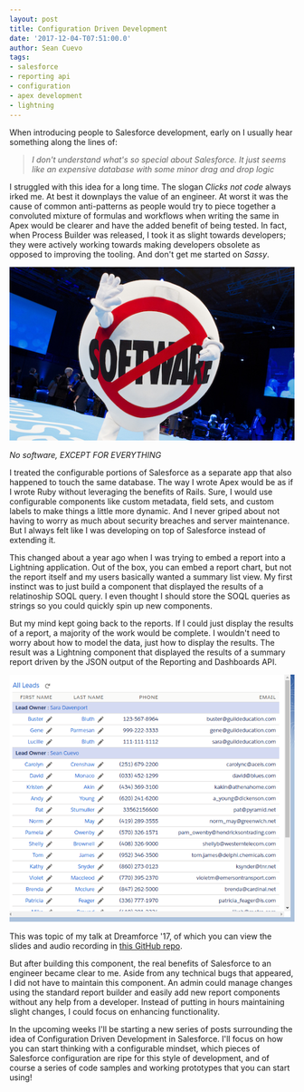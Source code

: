 ```yaml
---
layout: post
title: Configuration Driven Development
date: '2017-12-04-T07:51:00.0'
author: Sean Cuevo
tags:
- salesforce
- reporting api
- configuration
- apex development
- lightning
---
```


When introducing people to Salesforce development, early on I usually hear something along the lines of: 

> *I don't understand what's so special about Salesforce. It just seems like an expensive database with some minor drag and drop logic*

I struggled with this idea for a long time. The slogan *Clicks not code* always irked me. At best it downplays the value of an engineer. At worst it was the cause of common anti-patterns as people would try to piece together a convoluted mixture of formulas and workflows when writing the same in Apex would be clearer and have the added benefit of being tested. In fact, when Process Builder was released, I took it as slight towards developers; they were actively working towards making developers obsolete as opposed to improving the tooling. And don't get me started on *Sassy*.

![report component](/assets/img/Saasy1.jpg)

*No software, EXCEPT FOR EVERYTHING*

I treated the configurable portions of Salesforce as a separate app that also happened to touch the same database. The way I wrote Apex would be as if I wrote Ruby without leveraging the benefits of Rails. Sure, I would use configurable components like custom metadata, field sets, and custom labels to make things a little more dynamic. And I never griped about not having to worry as much about security breaches and server maintenance. But I always felt like I was developing on top of Salesforce instead of extending it.

This changed about a year ago when I was trying to embed a report into a Lightning application. Out of the box, you can embed a report chart, but not the report itself and my users basically wanted a summary list view. My first instinct was to just build a component that displayed the results of a relatinoship SOQL query. I even thought I should store the SOQL queries as strings so you could quickly spin up new components.

But my mind kept going back to the reports. If I could just display the results of a report, a majority of the work would be complete. I wouldn't need to worry about how to model the data, just how to display the results. The result was a Lightning component that displayed the results of a summary report driven by the JSON output of the Reporting and Dashboards API.

![report component](/assets/img/report-component.png)

This was topic of my talk at Dreamforce '17, of which you can view the slides and audio recording in [this GitHub repo](github.com/seanpat09/dreamforce17).

But after building this component, the real benefits of Salesforce to an engineer became clear to me. Aside from any technical bugs that appeared, I did not have to maintain this component. An admin could manage changes using the standard report builder and easily add new report components without any help from a developer. Instead of putting in hours maintaining slight changes, I could focus on enhancing functionality.

In the upcoming weeks I'll be starting a new series of posts surrounding the idea of Configuration Driven Development in Salesforce. I'll focus on how you can start thinking with a configurable mindset, which pieces of Salesforce configuration are ripe for this style of development, and of course a series of code samples and working prototypes that you can start using! 
